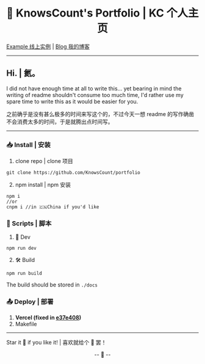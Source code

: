 <!--
 * @Description: readme 文档。
 * @Date: 2020-03-19 09:00:26
 * @Author: KnowsCount
 * @Github: https://github.com/KnowsCount/portfolio
 * @LastEditTime: 2020-12-02 18:47:03
 * @FilePath: /vuepress-theme-terminal-master/README.md
-->

<h1 align="center">📇 KnowsCount's Portfolio | KC 个人主页</h1>

[Example 线上实例](https://portfolio-git-master.knowscount.vercel.app) | [Blog 我的博客](https://docs.knowscount.cc)

---

## Hi. | 氦。

I did not have enough time at all to write this... yet bearing in mind the writing of readme shouldn't consume too much time, I'd rather use my spare time to write this as it would be easier for you.

之前确乎是没有甚么极多的时间来写这个的，不过今天一想 readme 的写作确凿不会消费太多的时间，于是就腾出点时间写。

---

### 📥 Install | 安装

1. clone repo | clone 项目

```
git clone https://github.com/KnowsCount/portfolio
```

2. npm install | npm 安装

```
npm i
//or
cnpm i //in 🇨🇳China if you'd like
```

### 📜 Scripts | 脚本

1. 🧪 Dev

```
npm run dev
```

2. 🛠 Build

```
npm run build
```

The build should be stored in `./docs`

### 📤 Deploy | 部署

1. **Vercel (fixed in [e37e408](https://github.com/KnowsCount/portfolio/commit/e37e4086f64b193759814236103a38ef482159e1))**
2. Makefile

---

Star it 🌟 if you like it! | 喜欢就给个 🌟 罢！

<p align="center">-- 🤩 --</p>
